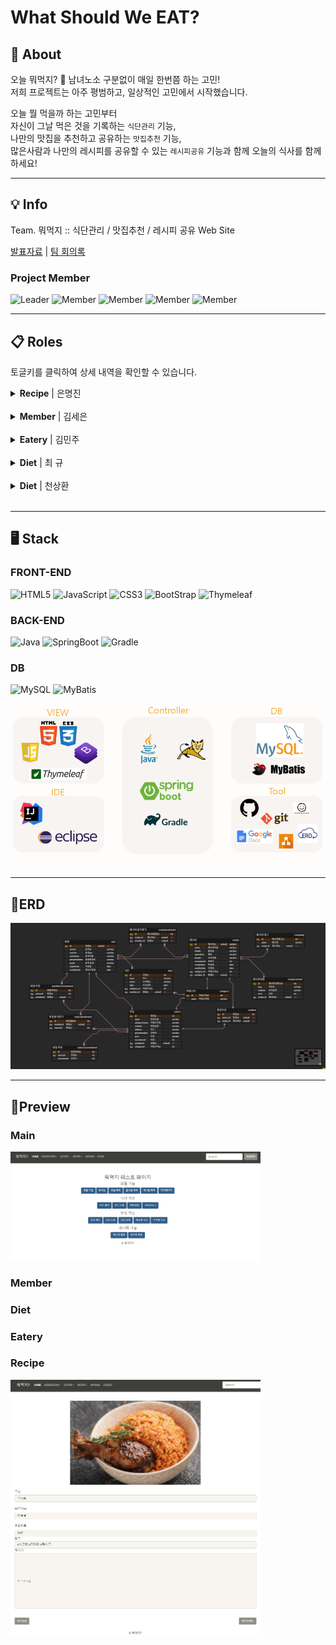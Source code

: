 # What Should We EAT?
    
## 🔎 About   

오늘 뭐먹지? 🤔 남녀노소 구분없이 매일 한번쯤 하는 고민!   
저희 프로젝트는 아주 평범하고, 일상적인 고민에서 시작했습니다.   

오늘 뭘 먹을까 하는 고민부터    
자신이 그날 먹은 것을 기록하는 ```식단관리``` 기능,   
 나만의 맛집을 추천하고 공유하는 ```맛집추천``` 기능,    
 많은사람과 나만의 레시피를 공유할 수 있는 ```레시피공유``` 기능과 함께 오늘의 식사를 함께하세요!   

-----------------------------------------------------------
## 💡 Info   
Team. 뭐먹지 :: 식단관리 / 맛집추천 / 레시피 공유 Web Site

[발표자료](https://github.com/bit-eat/eatingday/blob/main/files/%EC%B5%9C%EC%A2%85%20%EB%B0%9C%ED%91%9C.pdf) | [팀 회의록](https://docs.google.com/spreadsheets/d/1LeM_IagiekV9kY9VN-xtP1_7qThGiwvBIRPWcRB2h9A/edit?usp=sharing)

### Project Member 
![Leader](https://img.shields.io/badge/Leader-%EC%9D%80%EB%AA%85%EC%A7%84-green.svg?style=flat)
![Member](https://img.shields.io/badge/Member-%EA%B9%80%EC%84%B8%EC%9D%80-yellow.svg?style=flat)
![Member](https://img.shields.io/badge/Member-%EA%B9%80%EB%AF%BC%EC%A3%BC-ff69b4.svg?style=flat)
![Member](https://img.shields.io/badge/Member-%EC%B5%9C%20%EA%B7%9C-violet.svg?style=flat)
![Member](https://img.shields.io/badge/Member-%EC%B2%9C%EC%83%81%ED%99%98-blue.svg?style=flat)   

------------------------------------------------------------
## 📋 Roles
토글키를 클릭하여 상세 내역을 확인할 수 있습니다.

<details>
<summary><b>Recipe</b> | 은명진 </summary>
<div markdown="1">
<a href ="https://github.com/devLayla"> <img src="https://img.shields.io/badge/GitHub-%EC%9D%80%EB%AA%85%EC%A7%84-green.svg?style=flat-square"></a> <br>
<h3>Contributions</h3>
<ul>
<li>아이디어 기획 / 제안</li>
<li>일정관리 / 간트차트 작성</li>
<li>클래스 다이어그램 / 시퀀스 다이어그램 / UI스토리보드 작성</li>
<li>ERD 작성</li>
<li>레시피 관련 기능 - CRUD기능</li>
<li>레시피 즐겨찾기 - 검색기능</li>
<li>레시피 태그별 검색</li>
</ul>
</div>
</details><br>

<details>
<summary><b>Member</b> | 김세은 </summary>
<div markdown="1">
<a href ="https://github.com/seeun0724"> <img src="https://img.shields.io/badge/GitHub-%EA%B9%80%EC%84%B8%EC%9D%80-yellow.svg?style=flat-square"></a> <br>
<h3>Contributions</h3>
<ul>
<li>아이디어 기획 / 제안</li>
<li>클래스 다이어그램 / 시퀀스 다이어그램 / UI스토리보드 작성</li>
<li>멤버/어드민 관련 기능 - CRUD기능</li>
<li>HttpSession을 통한 로그인 유지</li>
</ul>
</div>
</details><br>

<details>
<summary><b>Eatery</b> | 김민주 </summary>
<div markdown="1">
<a href ="https://github.com/minju8134"> <img src="https://img.shields.io/badge/Eatery-%EA%B9%80%EB%AF%BC%EC%A3%BC-ff69b4.svg?style=flat-square"></a> <br>
<h3>Contributions</h3>
<ul>
<li>아이디어 기획 / 제안</li>
<li>클래스 다이어그램 / 시퀀스 다이어그램 / UI스토리보드 작성</li>
<li>유즈케이스 다이어그램 작성</li>
<li>음식점 관련 기능 - CRUD기능</li>
<li>음식점 즐겨찾기 - 검색기능</li>
</ul>
</div>
</details> <br>

<details>
<summary><b>Diet</b> | 최 규 </summary>
<div markdown="1">
<a href ="https://github.com/kyuchoi1231"> <img src="https://img.shields.io/badge/Diet-%EC%B5%9C%20%EA%B7%9C-violet.svg?style=flat-square"></a> <br>
<h3>Contributions</h3>
<ul>
<li>아이디어 기획 / 제안</li>
<li>클래스 다이어그램 / 시퀀스 다이어그램 / UI스토리보드 작성</li>
<li>식단 관련 기능 - CRUD기능</li>
<li>식단 추천기능 - API사용</li>
</ul>
</div>
</details><br>

<details>
<summary><b>Diet</b> | 천상환 </summary>
<div markdown="1">
<a href ="https://github.com/MtDeodeok"> <img src="https://img.shields.io/badge/Diet-%EC%B2%9C%EC%83%81%ED%99%98-blue.svg?style=flat-square"></a> <br>
<h3>Contributions</h3>
<ul>
<li>아이디어 기획 / 제안</li>
<li>클래스 다이어그램 / 시퀀스 다이어그램 / UI스토리보드 작성</li>
<li>회의록 작성</li>
<li>식단 관련 기능 - CRUD기능</li>
<li>식단 추천기능 - API사용</li>
<li>음식점 즐겨찾기 - 검색기능</li>
<li>HttpSession을 통한 로그인 유지</li>
</ul>
</div>
</details><br>

------------------------------------------------------------
## 🖥️ Stack
### FRONT-END
![HTML5](https://img.shields.io/badge/View-HTML-orange?style=flat-square&logo=HTML5)
![JavaScript](https://img.shields.io/badge/View-JavaScript-yellow?style=flat-square&logo=javascript)
![CSS3](https://img.shields.io/badge/View-CSS3-blue?style=flat-square&logo=CSS3) 
![BootStrap](https://img.shields.io/badge/View-Bootstrap-7952B3?style=flat-square&logo=Bootstrap) 
![Thymeleaf](https://img.shields.io/badge/View-Thymeleaf-006009?style=flat-square&logo=Thymeleaf) 

### BACK-END
![Java](https://img.shields.io/badge/Language-java-blue?style=flat-square&logo=java)
![SpringBoot](https://img.shields.io/badge/Framework-SpringBoot-green?style=flat-square&logo=SpringBoot)
![Gradle](https://img.shields.io/badge/BuildTool-Gradle-navy?style=flat-square&logo=Gradle)

### DB
![MySQL](https://img.shields.io/badge/Database-MySQL-blue?style=flat-square&logo=MySQL)
![MyBatis](https://img.shields.io/badge/ORM-MyBatis-black?style=flat-square)    

![Stack](https://github.com/bit-eat/eatingday/blob/main/img/stack.PNG)

-----------------------------------------------------------

## 🔅ERD
![ERD](https://github.com/bit-eat/eatingday/blob/main/img/ERD.png)

-----------------------------------------------------------
## 📌Preview
### Main
<img src="./img/view0.png" width="400">

### Member

### Diet

### Eatery

### Recipe
<img src="./img/view5.png" width="400">